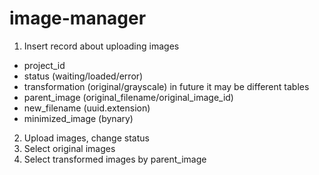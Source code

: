 # image-manager

1. Insert record about uploading images
- project_id
- status (waiting/loaded/error)
- transformation (original/grayscale) in future it may be different tables
- parent_image (original_filename/original_image_id)
- new_filename (uuid.extension)
- minimized_image (bynary)

2. Upload images, change status
3. Select original images
4. Select transformed images by parent_image
